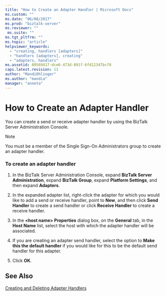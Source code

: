 ```yaml
---
title: "How to Create an Adapter Handler | Microsoft Docs"
ms.custom: ""
ms.date: "06/08/2017"
ms.prod: "biztalk-server"
ms.reviewer: ""
 ms.suite: ""
ms.tgt_pltfrm: ""
ms.topic: "article"
helpviewer_keywords: 
  - "creating, handlers [adapters]"
  - "handlers [adapters], creating"
  - "adapters, handlers"
ms.assetid: 09569417-dce6-473d-891f-6fd12347bcf0
caps.latest.revision: 11
author: "MandiOhlinger"
ms.author: "mandia"
manager: "anneta"
---
```

# How to Create an Adapter Handler
You can create a send or receive adapter handler by using the BizTalk Server Administration Console.  
  
> [!NOTE]
>  You must be a member of the Single Sign-On Administrators group to create an adapter handler.  
  
### To create an adapter handler  
  
1.  In the BizTalk Server Administration Console, expand **BizTalk Server Administration**, expand **BizTalk Group**, expand **Platform Settings**, and then expand **Adapters**.  
  
2.  In the expanded adapter list, right-click the adapter for which you would like to add a send or receive handler, point to **New**, and then click **Send Handler** to create a send handler or click **Receive Handler** to create a receive handler.  
  
3.  In the **\<host name> Properties** dialog box, on the **General** tab, in the **Host Name** list, select the host with which the adapter handler will be associated.  
  
4.  If you are creating an adapter send handler, select the option to **Make this the default handler** if you would like for this to be the default send handler for this adapter.  
  
5.  Click **OK**.  
  
## See Also  
 [Creating and Deleting Adapter Handlers](../core/creating-and-deleting-adapter-handlers.md)